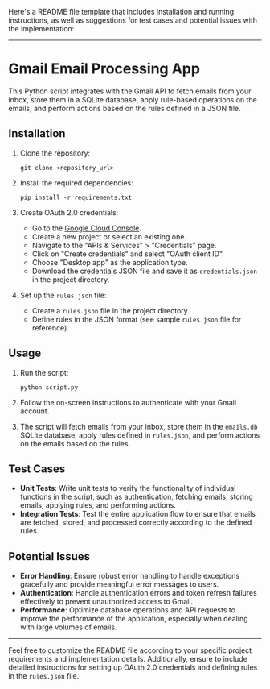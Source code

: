 Here's a README file template that includes installation and running instructions, as well as suggestions for test cases and potential issues with the implementation:

---

# Gmail Email Processing App

This Python script integrates with the Gmail API to fetch emails from your inbox, store them in a SQLite database, apply rule-based operations on the emails, and perform actions based on the rules defined in a JSON file.

## Installation

1. Clone the repository:
   ```
   git clone <repository_url>
   ```

2. Install the required dependencies:
   ```
   pip install -r requirements.txt
   ```

3. Create OAuth 2.0 credentials:
   - Go to the [Google Cloud Console](https://console.cloud.google.com/).
   - Create a new project or select an existing one.
   - Navigate to the "APIs & Services" > "Credentials" page.
   - Click on "Create credentials" and select "OAuth client ID".
   - Choose "Desktop app" as the application type.
   - Download the credentials JSON file and save it as `credentials.json` in the project directory.

4. Set up the `rules.json` file:
   - Create a `rules.json` file in the project directory.
   - Define rules in the JSON format (see sample `rules.json` file for reference).

## Usage

1. Run the script:
   ```
   python script.py
   ```

2. Follow the on-screen instructions to authenticate with your Gmail account.

3. The script will fetch emails from your inbox, store them in the `emails.db` SQLite database, apply rules defined in `rules.json`, and perform actions on the emails based on the rules.

## Test Cases

- **Unit Tests**: Write unit tests to verify the functionality of individual functions in the script, such as authentication, fetching emails, storing emails, applying rules, and performing actions.
- **Integration Tests**: Test the entire application flow to ensure that emails are fetched, stored, and processed correctly according to the defined rules.

## Potential Issues

- **Error Handling**: Ensure robust error handling to handle exceptions gracefully and provide meaningful error messages to users.
- **Authentication**: Handle authentication errors and token refresh failures effectively to prevent unauthorized access to Gmail.
- **Performance**: Optimize database operations and API requests to improve the performance of the application, especially when dealing with large volumes of emails.

---

Feel free to customize the README file according to your specific project requirements and implementation details. Additionally, ensure to include detailed instructions for setting up OAuth 2.0 credentials and defining rules in the `rules.json` file.